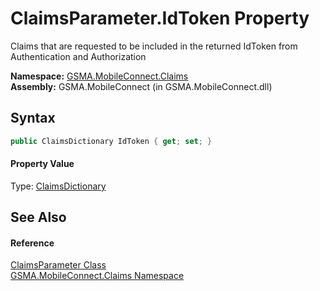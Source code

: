 ClaimsParameter.IdToken Property
================================
Claims that are requested to be included in the returned IdToken from Authentication and Authorization

**Namespace:** [GSMA.MobileConnect.Claims][1]  
**Assembly:** GSMA.MobileConnect (in GSMA.MobileConnect.dll)

Syntax
------

```csharp
public ClaimsDictionary IdToken { get; set; }
```

#### Property Value
Type: [ClaimsDictionary][2]

See Also
--------

#### Reference
[ClaimsParameter Class][3]  
[GSMA.MobileConnect.Claims Namespace][1]  

[1]: ../README.md
[2]: ../ClaimsDictionary/README.md
[3]: README.md
[4]: ../../_icons/Help.png